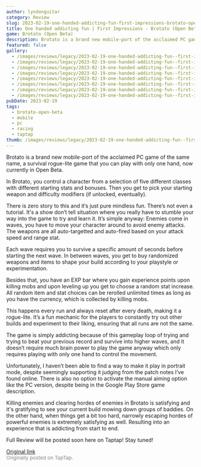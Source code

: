 ```yaml
---
author: lyndonguitar
category: Review
slug: 2023-02-19-one-handed-addicting-fun-first-impressions-brotato-open-beta
title: One handed addicting fun | First Impressions - Brotato (Open Beta)
game: Brotato (Open Beta)
description: Brotato is a brand new mobile-port of the acclaimed PC game of the same name, a survival rogue-lite game that you can play with only one hand, now currently in Open Beta.
featured: false
gallery:
  - /images/reviews/legacy/2023-02-19-one-handed-addicting-fun--first-impressions---brotato-open-beta-0.avif
  - /images/reviews/legacy/2023-02-19-one-handed-addicting-fun--first-impressions---brotato-open-beta-1.avif
  - /images/reviews/legacy/2023-02-19-one-handed-addicting-fun--first-impressions---brotato-open-beta-2.avif
  - /images/reviews/legacy/2023-02-19-one-handed-addicting-fun--first-impressions---brotato-open-beta-3.avif
  - /images/reviews/legacy/2023-02-19-one-handed-addicting-fun--first-impressions---brotato-open-beta-4.avif
  - /images/reviews/legacy/2023-02-19-one-handed-addicting-fun--first-impressions---brotato-open-beta-5.avif
  - /images/reviews/legacy/2023-02-19-one-handed-addicting-fun--first-impressions---brotato-open-beta-6.avif
  - /images/reviews/legacy/2023-02-19-one-handed-addicting-fun--first-impressions---brotato-open-beta-7.avif
pubDate: 2023-02-19
tags:
  - brotato-open-beta
  - mobile
  - pc
  - racing
  - taptap
thumb: /images/reviews/legacy/2023-02-19-one-handed-addicting-fun--first-impressions---brotato-open-beta-0.avif
---
```


Brotato is a brand new mobile-port of the acclaimed PC game of the same name, a survival rogue-lite game that you can play with only one hand, now currently in Open Beta.

In Brotato, you control a character from a selection of five different classes with different starting stats and bonuses. Then you get to pick your starting weapon and difficulty modifiers (if unlocked, eventually).

There is zero story to this and it‘s just pure mindless fun. There’s not even a tutorial. It's a show don’t tell situation where you really have to stumble your way into the game to try and learn it. It’s simple anyway: Enemies come in waves, you have to move your character around to avoid enemy attacks. The weapons are all auto-targetted and auto-fired based on your attack speed and range stat.

Each wave requires you to survive a specific amount of seconds before starting the next wave. In between waves, you get to buy randomized weapons and items to shape your build according to your playstyle or experimentation.

Besides that, you have an EXP bar where you gain experience points upon killing mobs and upon leveling up you get to choose a random stat increase. All random item and stat choices can be rerolled unlimited times as long as you have the currency, which is collected by killing mobs.

This happens every run and always reset after every death, making it a rogue-lite. It’s a fun mechanic for the players to constantly try out other builds and experiment to their liking, ensuring that all runs are not the same.

The game is simply addicting because of this gameplay loop of trying and trying to beat your previous record and survive into higher waves, and it doesn’t require much brain power to play the game anyway which only requires playing with only one hand to control the movement.

Unfortunately, I haven’t been able to find a way to make it play in portrait mode, despite seemingly supporting it judging from the patch notes I’ve found online. There is also no option to activate the manual aiming option like the PC version, despite being in the Google Play Store game description.

Killing enemies and clearing hordes of enemies in Brotato is satisfying and it's gratifying to see your current build mowing down groups of baddies. On the other hand, when things get a bit too hard, narrowly escaping hordes of powerful enemies is extremely satisfying as well. Resulting into an experience that is addicting from start to end.

Full Review will be posted soon here on Taptap! Stay tuned!

[Original link](https://www.taptap.io/post/4588076)<br><span style="font-size: 0.95em; color: #888;">Originally posted on TapTap.</span>